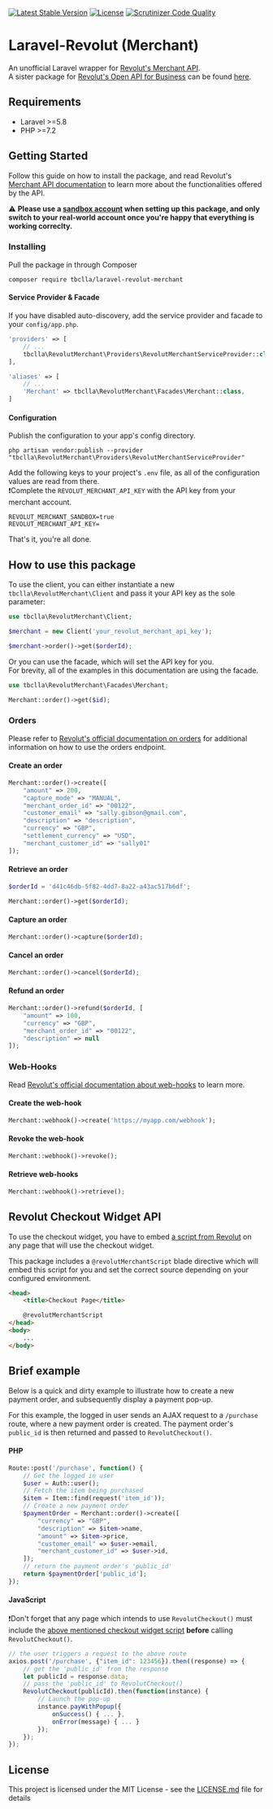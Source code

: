 <!-- @format -->

[![Latest Stable Version](https://poser.pugx.org/tbclla/laravel-revolut-merchant/v/stable)](https://packagist.org/packages/tbclla/laravel-revolut-merchant)
[![License](https://poser.pugx.org/tbclla/laravel-revolut-merchant/license)](https://packagist.org/packages/tbclla/laravel-revolut-merchant)
[![Scrutinizer Code Quality](https://scrutinizer-ci.com/g/tbclla/laravel-revolut-merchant/badges/quality-score.png?b=master)](https://scrutinizer-ci.com/g/tbclla/laravel-revolut-merchant/?branch=master)

# Laravel-Revolut (Merchant)

An unofficial Laravel wrapper for [Revolut's Merchant API](https://developer.revolut.com/docs/merchant-api).<br>
A sister package for [Revolut's Open API for Business](https://developer.revolut.com/docs/business-api) can be found [here](https://github.com/tbclla/laravel-revolut-business).

## Requirements

- Laravel >=5.8
- PHP >=7.2

## Getting Started

Follow this guide on how to install the package, and read Revolut's [Merchant API documentation](https://developer.revolut.com/docs/merchant-api/#getting-started) to learn more about the functionalities offered by the API.

⚠️ **Please use a [sandbox account](https://sandbox-business.revolut.com/signup) when setting up this package, and only switch to your real-world account once you're happy that everything is working correclty.**

### Installing

Pull the package in through Composer

```
composer require tbclla/laravel-revolut-merchant
```

#### Service Provider & Facade

If you have disabled auto-discovery, add the service provider and facade to your `config/app.php`.

```php
'providers' => [
	// ...
	tbclla\RevolutMerchant\Providers\RevolutMerchantServiceProvider::class,
],

'aliases' => [
	// ...
	'Merchant' => tbclla\RevolutMerchant\Facades\Merchant::class,
]
```

#### Configuration

Publish the configuration to your app's config directory.

```
php artisan vendor:publish --provider "tbclla\RevolutMerchant\Providers\RevolutMerchantServiceProvider"
```

Add the following keys to your project's `.env` file, as all of the configuration values are read from there.<br>
❗Complete the `REVOLUT_MERCHANT_API_KEY` with the API key from your merchant account.

```
REVOLUT_MERCHANT_SANDBOX=true
REVOLUT_MERCHANT_API_KEY=
```

That's it, you're all done.

## How to use this package

To use the client, you can either instantiate a new `tbclla\RevolutMerchant\Client` and pass it your API key as the sole parameter:

```php
use tbclla\RevolutMerchant\Client;

$merchant = new Client('your_revolut_merchant_api_key');

$merchant->order()->get($orderId);
```

Or you can use the facade, which will set the API key for you.<br>
For brevity, all of the examples in this documentation are using the facade.

```php
use tbclla\RevolutMerchant\Facades\Merchant;

Merchant::order()->get($id);
```

### Orders

Please refer to [Revolut's official documentation on orders](https://developer.revolut.com/docs/merchant-api/#backend-api-order-object) for additional information on how to use the orders endpoint.

#### Create an order

```php
Merchant::order()->create([
	"amount" => 200,
	"capture_mode" => "MANUAL",
	"merchant_order_id" => "00122",
	"customer_email" => "sally.gibson@gmail.com",
	"description" => "description",
	"currency" => "GBP",
	"settlement_currency" => "USD",
	"merchant_customer_id" => "sally01"
]);
```

#### Retrieve an order

```php
$orderId = 'd41c46db-5f82-4dd7-8a22-a43ac517b6df';

Merchant::order()->get($orderId);
```

#### Capture an order

```php
Merchant::order()->capture($orderId);
```

#### Cancel an order

```php
Merchant::order()->cancel($orderId);
```

#### Refund an order

```php
Merchant::order()->refund($orderId, [
	"amount" => 100,
	"currency" => "GBP",
	"merchant_order_id" => "00122",
	"description" => null
]);
```

### Web-Hooks

Read [Revolut's official documentation about web-hooks](https://developer.revolut.com/docs/merchant-api/#backend-api-webhooks) to learn more.

#### Create the web-hook

```php
Merchant::webhook()->create('https://myapp.com/webhook');
```

#### Revoke the web-hook

```php
Merchant::webhook()->revoke();
```

#### Retrieve web-hooks

```php
Merchant::webhook()->retrieve();
```

## Revolut Checkout Widget API

To use the checkout widget, you have to embed [a script from Revolut](https://developer.revolut.com/docs/merchant-api/#revolut-checkout-widget-api-embed-script) on any page that will use the checkout widget.

This package includes a `@revolutMerchantScript` blade directive which will embed this script for you and set the correct source depending on your configured environment.

```html
<head>
	<title>Checkout Page</title>

	@revolutMerchantScript
</head>
<body>
	...
</body>
```

## Brief example

Below is a quick and dirty example to illustrate how to create a new payment order, and subsequently display a payment pop-up.

For this example, the logged in user sends an AJAX request to a `/purchase` route, where a new payment order is created.
The payment order's `public_id` is then returned and passed to `RevolutCheckout()`.

#### PHP

```php
Route::post('/purchase', function() {
	// Get the logged in user
	$user = Auth::user();
	// Fetch the item being purchased
	$item = Item::find(request('item_id'));
	// Create a new payment order
	$paymentOrder = Merchant::order()->create([
		"currency" => "GBP",
		"description" => $item->name,
		"amount" => $item->price,
		"customer_email" => $user->email,
		"merchant_customer_id" => $user->id,
	]);
	// return the payment order's 'public_id'
	return $paymentOrder['public_id'];
});
```

#### JavaScript

❗Don't forget that any page which intends to use `RevolutCheckout()` must include the [above mentioned checkout widget script](https://github.com/tbclla/laravel-revolut-merchant#revolut-checkout-widget-api) **before** calling `RevolutCheckout()`.

```js
// the user triggers a request to the above route
axios.post('/purchase', {"item_id": 123456}).then((response) => {
	// get the 'public_id' from the response
	let publicId = response.data;
	// pass the 'public_id' to RevolutCheckout()
	RevolutCheckout(publicId).then(function(instance) {
		// Launch the pop-up
		instance.payWithPopup({
			onSuccess() { ... },
			onError(message) { ... }
		});
	});
});
```

## License

This project is licensed under the MIT License - see the [LICENSE.md](LICENSE.md) file for details
